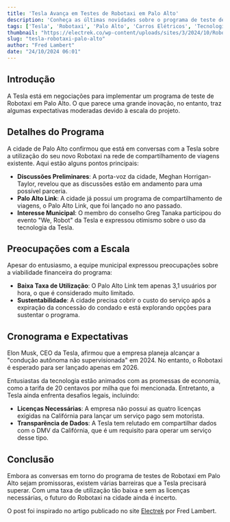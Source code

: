 ```yaml
---
title: 'Tesla Avança em Testes de Robotaxi em Palo Alto'
description: 'Conheça as últimas novidades sobre o programa de teste de Robotaxi da Tesla em Palo Alto, que promete transformar o transporte na cidade, ainda que em escala reduzida.'
tags: ['Tesla', 'Robotaxi', 'Palo Alto', 'Carros Elétricos', 'Tecnologia']
thumbnail: "https://electrek.co/wp-content/uploads/sites/3/2024/10/Robotaxi_75-e1728619627481.jpg?quality=82&strip=all&w=1600"
slug: "tesla-robotaxi-palo-alto"
author: "Fred Lambert"
date: "24/10/2024 06:01"
---
```


## Introdução

A Tesla está em negociações para implementar um programa de teste de Robotaxi em Palo Alto. O que parece uma grande inovação, no entanto, traz algumas expectativas moderadas devido à escala do projeto.

## Detalhes do Programa

A cidade de Palo Alto confirmou que está em conversas com a Tesla sobre a utilização do seu novo Robotaxi na rede de compartilhamento de viagens existente. Aqui estão alguns pontos principais:

- **Discussões Preliminares**: A porta-voz da cidade, Meghan Horrigan-Taylor, revelou que as discussões estão em andamento para uma possível parceria.
- **Palo Alto Link**: A cidade já possui um programa de compartilhamento de viagens, o Palo Alto Link, que foi lançado no ano passado.
- **Interesse Municipal**: O membro do conselho Greg Tanaka participou do evento "We, Robot" da Tesla e expressou otimismo sobre o uso da tecnologia da Tesla.

## Preocupações com a Escala

Apesar do entusiasmo, a equipe municipal expressou preocupações sobre a viabilidade financeira do programa:

- **Baixa Taxa de Utilização**: O Palo Alto Link tem apenas 3,1 usuários por hora, o que é considerado muito limitado.
- **Sustentabilidade**: A cidade precisa cobrir o custo do serviço após a expiração da concessão do condado e está explorando opções para sustentar o programa.

## Cronograma e Expectativas

Elon Musk, CEO da Tesla, afirmou que a empresa planeja alcançar a "condução autônoma não supervisionada" em 2024. No entanto, o Robotaxi é esperado para ser lançado apenas em 2026. 

Entusiastas da tecnologia estão animados com as promessas de economia, como a tarifa de 20 centavos por milha que foi mencionada. Entretanto, a Tesla ainda enfrenta desafios legais, incluindo:

- **Licenças Necessárias**: A empresa não possui as quatro licenças exigidas na Califórnia para lançar um serviço pago sem motorista.
- **Transparência de Dados**: A Tesla tem relutado em compartilhar dados com o DMV da Califórnia, que é um requisito para operar um serviço desse tipo.

## Conclusão

Embora as conversas em torno do programa de testes de Robotaxi em Palo Alto sejam promissoras, existem várias barreiras que a Tesla precisará superar. Com uma taxa de utilização tão baixa e sem as licenças necessárias, o futuro do Robotaxi na cidade ainda é incerto.

O post foi inspirado no artigo publicado no site [Electrek](https://electrek.co/2024/10/23/tesla-is-in-talk-for-a-robotaxi-test-program-in-palo-alto-but-the-scale-is-underwhelming/) por Fred Lambert.